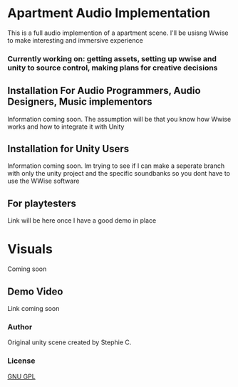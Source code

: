 


# Apartment Audio Implementation
This is a full audio implemention of a apartment scene. I'll be usisng Wwise to make interesting and immersive experience

### Currently working on: getting assets, setting up wwise and unity to source control, making plans for creative decisions


## Installation For Audio Programmers, Audio Designers, Music implementors 
Information coming soon. The assumption will be that you know how Wwise works and how to integrate it with Unity


## Installation for Unity Users 
Information coming soon. Im trying to see if I can make a seperate branch with only the unity project and the specific soundbanks so you dont have to use the WWise software

## For playtesters
Link will be here once I have a good demo in place 

# Visuals
Coming soon 

## Demo Video
Link coming soon 



### Author
Original unity scene created by Stephie C. 

### License
[GNU GPL](https://choosealicense.com/licenses/gpl-3.0/)

